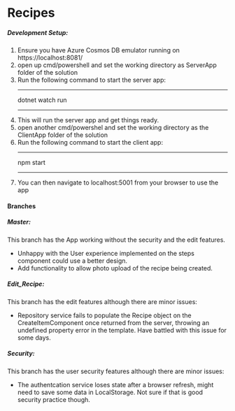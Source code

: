 # Recipes
##### Development Setup:
1. Ensure you have Azure Cosmos DB emulator running on https://localhost:8081/
2. open up cmd/powershell and set the working directory as ServerApp folder of the solution
3. Run the following command to start the server app:
    ___
    dotnet watch run
    ___
4. This will run the server app and get things ready.
5. open another cmd/powershel and set the working directory as the ClientApp folder of the solution
6. Run the following command to start the client app:
    ___
    npm start
    ___
7. You can then navigate to localhost:5001 from your browser to use the app

#### Branches
##### Master:
This branch has the App working without the security and the edit features.
* Unhappy with the User experience implemented on the steps component could use a better design.
* Add functionality to allow photo upload of the recipe being created.
##### Edit_Recipe:
This branch has the edit features although there are minor issues:
* Repository service fails to populate the Recipe object on the CreateItemComponent once returned from the server, throwing an undefined property error in the template. Have battled with this issue for some days.
##### Security:
This branch has the user security features although there are minor issues:
* The authentcation service loses state after a browser refresh, might need to save some data in LocalStorage. Not sure if that is good security practice though.






